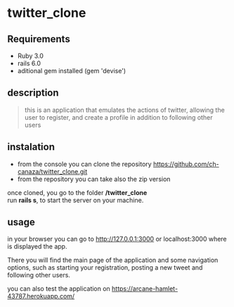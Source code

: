 # twitter_clone  

## Requirements  
* Ruby 3.0  
* rails 6.0
* aditional gem installed (gem 'devise')


## description  

> this is an application that emulates the actions of twitter, allowing the user to register, and create a profile in addition to following other users  

## instalation  
* from the console you can clone the repository https://github.com/ch-canaza/twitter_clone.git  
* from the repository you can take also the zip version

once cloned, you go to the folder <b>/twitter_clone</b>  
run <b>rails s</b>, to start the server on your machine.  

## usage  
in your browser you can go to http://127.0.0.1:3000 or localhost:3000 where is displayed the app.  

There you will find the main page of the application and some navigation options, such as starting your registration, posting a new tweet and following other users.

you can also test the application on https://arcane-hamlet-43787.herokuapp.com/


